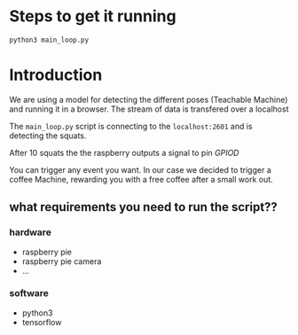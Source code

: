 
# Steps to get it running
```
python3 main_loop.py

```

# Introduction

We are using a model for detecting the different poses (Teachable Machine) and running it in a browser. The stream of data is transfered over a localhost

The ```main_loop.py``` script is connecting to the ```localhost:2601``` and is detecting the squats.

After 10 squats the the raspberry outputs a signal to pin _GPIOD_

You can trigger any event you want. In our case we decided to trigger a coffee Machine, rewarding you with a free coffee after a small work out.


## what requirements you need to run the script??

### hardware
-  raspberry pie
-  raspberry pie camera
- ...
### software
- python3
- tensorflow